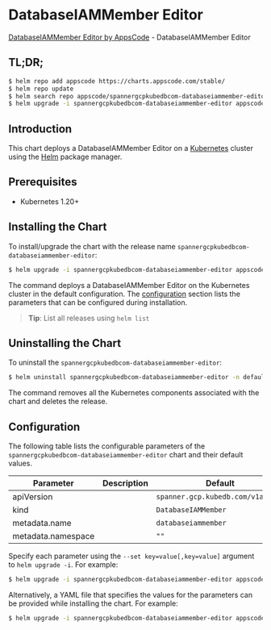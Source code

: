 # DatabaseIAMMember Editor

[DatabaseIAMMember Editor by AppsCode](https://appscode.com) - DatabaseIAMMember Editor

## TL;DR;

```bash
$ helm repo add appscode https://charts.appscode.com/stable/
$ helm repo update
$ helm search repo appscode/spannergcpkubedbcom-databaseiammember-editor --version=v0.23.0
$ helm upgrade -i spannergcpkubedbcom-databaseiammember-editor appscode/spannergcpkubedbcom-databaseiammember-editor -n default --create-namespace --version=v0.23.0
```

## Introduction

This chart deploys a DatabaseIAMMember Editor on a [Kubernetes](http://kubernetes.io) cluster using the [Helm](https://helm.sh) package manager.

## Prerequisites

- Kubernetes 1.20+

## Installing the Chart

To install/upgrade the chart with the release name `spannergcpkubedbcom-databaseiammember-editor`:

```bash
$ helm upgrade -i spannergcpkubedbcom-databaseiammember-editor appscode/spannergcpkubedbcom-databaseiammember-editor -n default --create-namespace --version=v0.23.0
```

The command deploys a DatabaseIAMMember Editor on the Kubernetes cluster in the default configuration. The [configuration](#configuration) section lists the parameters that can be configured during installation.

> **Tip**: List all releases using `helm list`

## Uninstalling the Chart

To uninstall the `spannergcpkubedbcom-databaseiammember-editor`:

```bash
$ helm uninstall spannergcpkubedbcom-databaseiammember-editor -n default
```

The command removes all the Kubernetes components associated with the chart and deletes the release.

## Configuration

The following table lists the configurable parameters of the `spannergcpkubedbcom-databaseiammember-editor` chart and their default values.

|     Parameter      | Description |                   Default                    |
|--------------------|-------------|----------------------------------------------|
| apiVersion         |             | <code>spanner.gcp.kubedb.com/v1alpha1</code> |
| kind               |             | <code>DatabaseIAMMember</code>               |
| metadata.name      |             | <code>databaseiammember</code>               |
| metadata.namespace |             | <code>""</code>                              |


Specify each parameter using the `--set key=value[,key=value]` argument to `helm upgrade -i`. For example:

```bash
$ helm upgrade -i spannergcpkubedbcom-databaseiammember-editor appscode/spannergcpkubedbcom-databaseiammember-editor -n default --create-namespace --version=v0.23.0 --set apiVersion=spanner.gcp.kubedb.com/v1alpha1
```

Alternatively, a YAML file that specifies the values for the parameters can be provided while
installing the chart. For example:

```bash
$ helm upgrade -i spannergcpkubedbcom-databaseiammember-editor appscode/spannergcpkubedbcom-databaseiammember-editor -n default --create-namespace --version=v0.23.0 --values values.yaml
```
